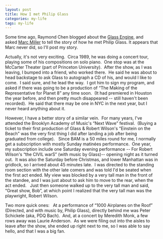 ```yaml
---
layout: post
title: How I met Philip Glass
categories: my-life
tags: my-life
---
```

<P>Some time ago, Raymond Chen blogged about the <A href="http://blogs.msdn.com/oldnewthing/archive/2004/02/04/67385.aspx">Glass Engine</A>, and asked&nbsp;<A href="http://weblogs.asp.net/marcmill">Marc Miller</A> to tell the story of how he met Philip Glass. It appears that Marc never did, so I'll post my story.</P>
<P>Actually, it's not very exciting.&nbsp; Circa 1989, he was doing a concert tour, playing some of his compositions on solo piano.&nbsp; One stop was at the McCarter Theater (part of Princeton University).&nbsp; After the show, as I was leaving, I bumped into a friend, who worked there.&nbsp; He said he was about to head backstage to ask Glass to autograph a CD of his, and would I like to come.&nbsp; I said sure, and he lead the way.&nbsp; I got him to sign my program, and asked if there was going to be a production of &#8220;The Making of the Representative for Planet 8&#8221; any time soon.&nbsp; (It had premiered in Houston the year before, and then pretty much disappeared -- still haven't been recorded).&nbsp; He said that there may be one in NYC in the next year, but I never heard anything about it.</P>
<P>However, I have a better story of a similar vein.&nbsp; For many years, I've attended the Brooklyn Academy of Music's &#8220;Next Wave&#8221; festival.&nbsp; (Buying a ticket to their first production of Glass &amp; Robert Wilson's &#8220;Einstein on the Beach&#8221; was the very first thing I did after landing a job after being graduated from college).&nbsp;&nbsp; Since BAM is a 50 miles round for me, I normally get a subscription with mostly Sunday matin&#233;es performance.&nbsp; One year, my subscription include one Saturday evening performance -- For Robert Wilson's &#8220;the CIVIL warS&#8221; (with music by Glass)-- opening night as it turned out.&nbsp; It was also the Saturday before Christmas, and lower Manhattan was in gridlock, so I arrived about 45 minutes late.&nbsp; I was directed to the standing room section with the other late comers and was told I'd be seated when the first act ended. My view was blocked by a very tall man in the front of the standee, and I was just about to ask him to move to the rear, when the act ended.&nbsp;&nbsp; Just then someone walked up to the very tall man and said, &#8220;Great show, Bob&#8221;, at which point I realized that the very tall man was the playwright, Robert Wilson.</P>
<P>Two more quick ones:&nbsp;&nbsp; At a performance of &#8220;1000 Airplanes on the Roof&#8221;&nbsp; (Directed, and with music by, Philip Glass), directly behind me was Peter <SPAN class=hed>Schickele (aka, PDQ Bach).&nbsp; And, at a concert by Meredith Monk, a few rows away was Laurie Anderson.&nbsp; As we were filing out into the aisles to leave after the show, she ended up right next to me, so I was able to say hello, and that I was a big fan.</SPAN></P>
<P><SPAN class=hed></SPAN>&nbsp;</P>